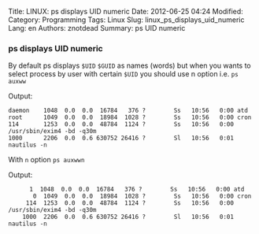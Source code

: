 Title: LINUX: ps displays UID numeric
Date: 2012-06-25 04:24
Modified: 
Category: Programming
Tags: Linux
Slug: linux_ps_displays_uid_numeric
Lang: en
Authors: znotdead
Summary: ps UID numeric

### ps displays UID numeric

By default ps displays `$UID` `$GUID` as names (words) but when you wants to select process by user with certain `$UID` you should use n option i.e. `ps auxww`

Output:
```
daemon    1048  0.0  0.0  16784   376 ?        Ss   10:56   0:00 atd
root      1049  0.0  0.0  18984  1028 ?        Ss   10:56   0:00 cron
114       1253  0.0  0.0  48784  1124 ?        Ss   10:56   0:00 /usr/sbin/exim4 -bd -q30m
1000      2206  0.0  0.6 630752 26416 ?        Sl   10:56   0:01 nautilus -n
```

With `n` option `ps auxwwn`

Output:
```
      1  1048  0.0  0.0  16784   376 ?        Ss   10:56   0:00 atd
       0  1049  0.0  0.0  18984  1028 ?        Ss   10:56   0:00 cron
     114  1253  0.0  0.0  48784  1124 ?        Ss   10:56   0:00 /usr/sbin/exim4 -bd -q30m
    1000  2206  0.0  0.6 630752 26416 ?        Sl   10:56   0:01 nautilus -n
```
